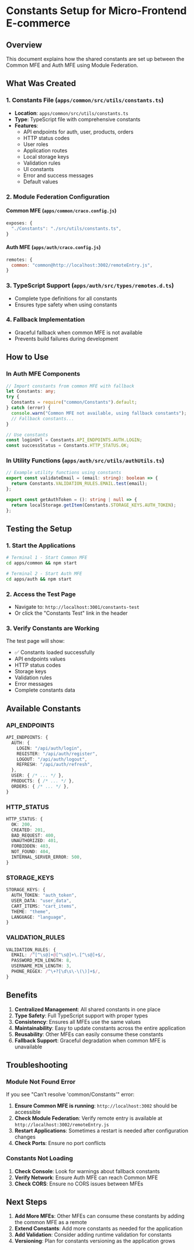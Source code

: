 # Constants Setup for Micro-Frontend E-commerce

## Overview

This document explains how the shared constants are set up between the Common MFE and Auth MFE using Module Federation.

## What Was Created

### 1. Constants File (`apps/common/src/utils/constants.ts`)

- **Location**: `apps/common/src/utils/constants.ts`
- **Type**: TypeScript file with comprehensive constants
- **Features**:
  - API endpoints for auth, user, products, orders
  - HTTP status codes
  - User roles
  - Application routes
  - Local storage keys
  - Validation rules
  - UI constants
  - Error and success messages
  - Default values

### 2. Module Federation Configuration

#### Common MFE (`apps/common/craco.config.js`)

```javascript
exposes: {
  "./Constants": "./src/utils/constants.ts",
}
```

#### Auth MFE (`apps/auth/craco.config.js`)

```javascript
remotes: {
  common: "common@http://localhost:3002/remoteEntry.js",
}
```

### 3. TypeScript Support (`apps/auth/src/types/remotes.d.ts`)

- Complete type definitions for all constants
- Ensures type safety when using constants

### 4. Fallback Implementation

- Graceful fallback when common MFE is not available
- Prevents build failures during development

## How to Use

### In Auth MFE Components

```typescript
// Import constants from common MFE with fallback
let Constants: any;
try {
  Constants = require("common/Constants").default;
} catch (error) {
  console.warn("Common MFE not available, using fallback constants");
  // Fallback constants...
}

// Use constants
const loginUrl = Constants.API_ENDPOINTS.AUTH.LOGIN;
const successStatus = Constants.HTTP_STATUS.OK;
```

### In Utility Functions (`apps/auth/src/utils/authUtils.ts`)

```typescript
// Example utility functions using constants
export const validateEmail = (email: string): boolean => {
  return Constants.VALIDATION_RULES.EMAIL.test(email);
};

export const getAuthToken = (): string | null => {
  return localStorage.getItem(Constants.STORAGE_KEYS.AUTH_TOKEN);
};
```

## Testing the Setup

### 1. Start the Applications

```bash
# Terminal 1 - Start Common MFE
cd apps/common && npm start

# Terminal 2 - Start Auth MFE
cd apps/auth && npm start
```

### 2. Access the Test Page

- Navigate to: `http://localhost:3001/constants-test`
- Or click the "Constants Test" link in the header

### 3. Verify Constants are Working

The test page will show:

- ✅ Constants loaded successfully
- API endpoints values
- HTTP status codes
- Storage keys
- Validation rules
- Error messages
- Complete constants data

## Available Constants

### API_ENDPOINTS

```typescript
API_ENDPOINTS: {
  AUTH: {
    LOGIN: "/api/auth/login",
    REGISTER: "/api/auth/register",
    LOGOUT: "/api/auth/logout",
    REFRESH: "/api/auth/refresh",
  },
  USER: { /* ... */ },
  PRODUCTS: { /* ... */ },
  ORDERS: { /* ... */ },
}
```

### HTTP_STATUS

```typescript
HTTP_STATUS: {
  OK: 200,
  CREATED: 201,
  BAD_REQUEST: 400,
  UNAUTHORIZED: 401,
  FORBIDDEN: 403,
  NOT_FOUND: 404,
  INTERNAL_SERVER_ERROR: 500,
}
```

### STORAGE_KEYS

```typescript
STORAGE_KEYS: {
  AUTH_TOKEN: "auth_token",
  USER_DATA: "user_data",
  CART_ITEMS: "cart_items",
  THEME: "theme",
  LANGUAGE: "language",
}
```

### VALIDATION_RULES

```typescript
VALIDATION_RULES: {
  EMAIL: /^[^\s@]+@[^\s@]+\.[^\s@]+$/,
  PASSWORD_MIN_LENGTH: 8,
  USERNAME_MIN_LENGTH: 3,
  PHONE_REGEX: /^\+?[\d\s\-\(\)]+$/,
}
```

## Benefits

1. **Centralized Management**: All shared constants in one place
2. **Type Safety**: Full TypeScript support with proper types
3. **Consistency**: Ensures all MFEs use the same values
4. **Maintainability**: Easy to update constants across the entire application
5. **Reusability**: Other MFEs can easily consume these constants
6. **Fallback Support**: Graceful degradation when common MFE is unavailable

## Troubleshooting

### Module Not Found Error

If you see "Can't resolve 'common/Constants'" error:

1. **Ensure Common MFE is running**: `http://localhost:3002` should be accessible
2. **Check Module Federation**: Verify remote entry is available at `http://localhost:3002/remoteEntry.js`
3. **Restart Applications**: Sometimes a restart is needed after configuration changes
4. **Check Ports**: Ensure no port conflicts

### Constants Not Loading

1. **Check Console**: Look for warnings about fallback constants
2. **Verify Network**: Ensure Auth MFE can reach Common MFE
3. **Check CORS**: Ensure no CORS issues between MFEs

## Next Steps

1. **Add More MFEs**: Other MFEs can consume these constants by adding the common MFE as a remote
2. **Extend Constants**: Add more constants as needed for the application
3. **Add Validation**: Consider adding runtime validation for constants
4. **Versioning**: Plan for constants versioning as the application grows
